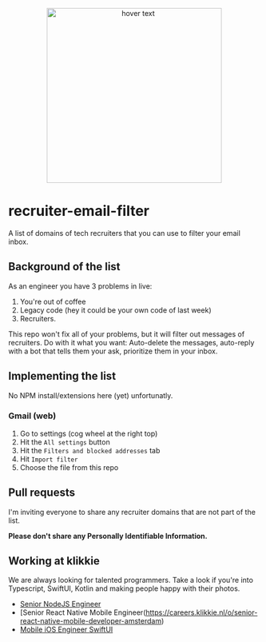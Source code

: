 <p align="center">
  <img src="https://memegenerator.net/img/instances/63378264.jpg" width="350" title="hover text">
</p>

# recruiter-email-filter
A list of domains of tech recruiters that you can use to filter your email inbox.

## Background of the list
As an engineer you have 3 problems in live:

1. You're out of coffee
2. Legacy code (hey it could be your own code of last week)
3. Recruiters.

This repo won't fix all of your problems, but it will filter out messages of recruiters. Do with it what you want: Auto-delete the messages, auto-reply with a bot that tells them your ask, prioritize them in your inbox.

## Implementing the list
No NPM install/extensions here (yet) unfortunatly. 

### Gmail (web)
1. Go to settings (cog wheel at the right top)
2. Hit the `All settings` button
3. Hit the `Filters and blocked addresses` tab
4. Hit `Import filter`
5. Choose the file from this repo

## Pull requests
I'm inviting everyone to share any recruiter domains that are not part of the list. 

**Please don't share any Personally Identifiable Information.**

## Working at klikkie
We are always looking for talented programmers. Take a look if you're into Typescript, SwiftUI, Kotlin and making people happy with their photos.

- [Senior NodeJS Engineer](https://careers.klikkie.nl/o/senior-nodejs-developer-1)
- [Senior React Native Mobile Engineer(https://careers.klikkie.nl/o/senior-react-native-mobile-developer-amsterdam)
- [Mobile iOS Engineer SwiftUI](https://careers.klikkie.nl/o/mobile-ios-engineer)

